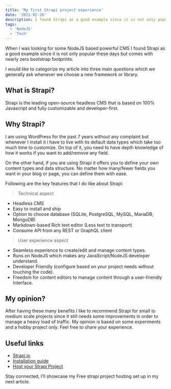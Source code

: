 ```yaml
---
title: 'My first Strapi project experience'
date: '2021-02-26'
description: I found Strapi as a good example since it is not only popular these days but comes with nearly zero bootstrap footprints.
tags:
  - 'NodeJS'
  - 'Tech'
---
```


When I was looking for some NodeJS based powerful CMS I found Strapi as a good example since it is not only popular these days but comes with nearly zero bootstrap footprints.

I would like to categorize my article into three main questions which we generally ask whenever we choose a new framework or library.

## What is Strapi?

Strapi is the leading open-source headless CMS that is based on 100% Javascript and fully customizable and developer-first.

## Why Strapi?

I am using WordPress for the past 7 years without any complaint but whenever I install it I have to live with its default data types which take too much time to customize. On top of it, you need to have depth knowledge of how it works if you want to add/remove any field.

On the other hand, if you are using Strapi it offers you to define your own content types and data structure. No matter how many/fewer fields you want in your blog or page, you can define them with ease.

Following are the key features that I do like about Strapi:

> Technical aspect

- Headless CMS
- Easy to install and ship
- Option to choose database (SQLite, PostgreSQL, MySQL, MariaDB, MongoDB)
- Markdown-based Rich text editor (Less text to transport)
- Consume API from any REST or GraphQL client

> User experience aspect

- Seamless experience to create/edit and manage content types.
- Runs on NodeJS which makes any JavaScript/NodeJS developer understand.
- Developer Friendly (configure based on your project needs without touching the code).
- Freedom for content editors to manage content through a user-friendly interface.

## My opinion?

After having these many benefits I like to recommend Strapi for small to medium scale projects since it still needs some improvements in order to manage a heavy load of traffic. My opinion is based on some experiments and a hobby project only. Feel free to share your experience.

## Useful links

- [Strapi.io](https://strapi.io/)
- [Installation guide](https://strapi.io/documentation/developer-docs/latest/getting-started/installation.html#installation-guides)
- [Host your Strapi Project](https://learnwithgurpreet.com/host-your-strapi-project/)

Stay connected, I’ll showcase my Free strapi project hosting set up in my next article.
